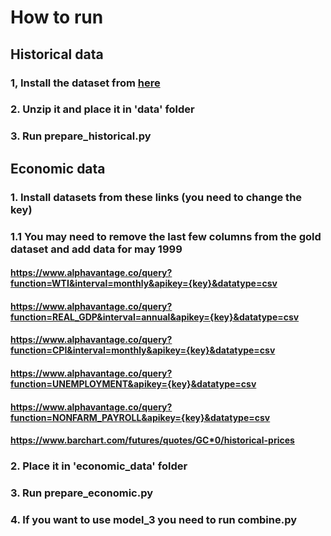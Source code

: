 # How to run

## Historical data

### 1, Install the dataset from [here](https://www.kaggle.com/datasets/jacksoncrow/stock-market-dataset)

### 2. Unzip it and place it in 'data' folder

### 3. Run prepare_historical.py

## Economic data

### 1. Install datasets from these links (you need to change the key)

### 1.1 You may need to remove the last few columns from the gold dataset and add data for may 1999

#### https://www.alphavantage.co/query?function=WTI&interval=monthly&apikey={key}&datatype=csv

#### https://www.alphavantage.co/query?function=REAL_GDP&interval=annual&apikey={key}&datatype=csv

#### https://www.alphavantage.co/query?function=CPI&interval=monthly&apikey={key}&datatype=csv

#### https://www.alphavantage.co/query?function=UNEMPLOYMENT&apikey={key}&datatype=csv

#### https://www.alphavantage.co/query?function=NONFARM_PAYROLL&apikey={key}&datatype=csv

#### https://www.barchart.com/futures/quotes/GC*0/historical-prices

### 2. Place it in 'economic_data' folder

### 3. Run prepare_economic.py

### 4. If you want to use model_3 you need to run combine.py
